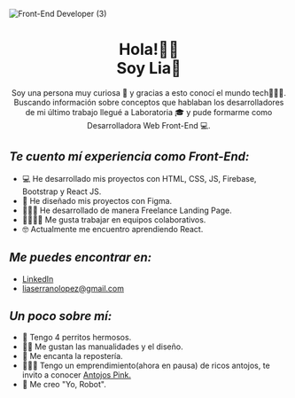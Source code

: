 
![Front-End Developer (3)](https://user-images.githubusercontent.com/78361877/141578812-40c31c75-1971-4311-ad90-d7125b3118ac.png)
<h1 align='center'>Hola!👋🏻<br>Soy Lia🌸</h1>
<p align='center'>
</p>
<p align='center'>Soy una persona muy curiosa 🧐 y gracias a esto conocí el mundo tech👩🏻‍💻. Buscando información sobre conceptos que hablaban los desarrolladores de mi último trabajo llegué a Laboratoria 🎓 y pude formarme como Desarrolladora Web Front-End 💻.</p>

<h2><i>Te cuento mí experiencia como Front-End:</i></h2>

- 💻 He desarrollado mis proyectos con HTML, CSS, JS, Firebase, Bootstrap y React JS.
- 🎨 He diseñado mis proyectos con Figma.
- 👩🏻‍💻 He desarrollado de manera Freelance Landing Page.
- 👩‍👩‍👦‍👦 Me gusta trabajar en equipos colaborativos.
- 🤓 Actualmente me encuentro aprendiendo React.

<h2><i>Me puedes encontrar en:</i></h2>

- <a href="https://www.linkedin.com/in/lia-serrano/"> LinkedIn</a>
- liaserranolopez@gmail.com


<h2><i>Un poco sobre mí:</i></h2>

- 🐩 Tengo 4 perritos hermosos.
- 🙌🏻 Me gustan las manualidades y el diseño.
- 🧁 Me encanta la repostería.
- 👩🏻‍🍳 Tengo un emprendimiento(ahora en pausa) de ricos antojos, te invito a conocer <a href="https://www.instagram.com/antojos.pink/"> Antojos Pink.</a>
- 🤖 Me creo "Yo, Robot".
